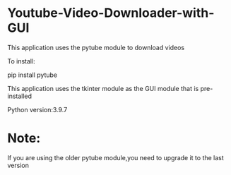 # Youtube-Video-Downloader-with-GUI
This application uses the pytube module to download videos

To install:

pip install pytube

This application uses the tkinter module as the GUI module that is pre-installed

Python version:3.9.7

# Note:

If you are using the older pytube module,you need to upgrade it to the last version

